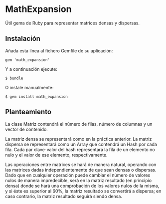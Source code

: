 # MathExpansion


Útil gema de Ruby para representar matrices densas y dispersas.

## Instalación

Añada esta línea al fichero Gemfile de su aplicación:

    gem 'math_expansion'

Y a continuación ejecute:

    $ bundle

O instale manualmente:

    $ gem install math_expansion

## Planteamiento

La clase Matriz contendrá el número de filas, número de columnas y un vector de contenido.

La matriz densa se representará como en la práctica anterior.
La matriz dispersa se representará como un Array que contendrá un Hash por cada fila. Cada par clave-valor del hash representará la fila de un elemento no nulo y el valor de ese elemento, respectivamente.

Las operaciones entre matrices se hará de manera natural, operando con las matrices dadas independientemente de que sean densas o dispersas. Dado que en cualquier operación puede cambiar el número de valores nulos de manera impredecible, será en la matriz resultado (en principio densa) donde se hará una comprobación de los valores nulos de la misma, y si éste es superior al 60%, la matriz resultado se convertirá a dispersa; en caso contrario, la matriz resultado seguirá siendo densa.
